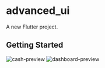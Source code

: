 # advanced_ui

A new Flutter project.

## Getting Started

![cash-preview](/images/design.png)
![dashboard-preview](/images/design-dashboard.png)


